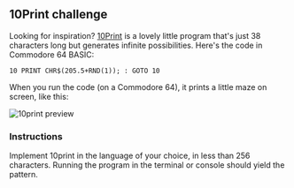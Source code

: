 ## 10Print challenge

Looking for inspiration? [10Print](https://10print.org/) is a lovely little program that's just 38 characters long but generates infinite possibilities. Here's the code in Commodore 64 BASIC:

```10 PRINT CHR$(205.5+RND(1)); : GOTO 10```

When you run the code (on a Commodore 64), it prints a little maze on screen, like this:

![10print preview](https://user-images.githubusercontent.com/212941/59709111-e2693100-91ba-11e9-98de-b16c8231f9dc.png)

### Instructions

Implement 10print in the language of your choice, in less than 256 characters. Running the program in the terminal or console should yield the pattern.